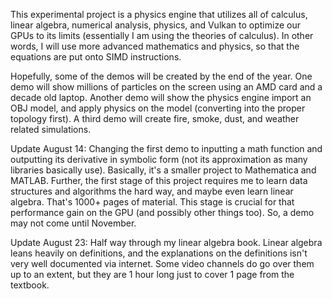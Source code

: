 This experimental project is a physics engine that utilizes all of calculus, linear algebra, numerical analysis, physics, and Vulkan to optimize our GPUs to its limits (essentially I am using the theories of calculus). In other words, I will use more advanced mathematics and physics, so that the equations are put onto SIMD instructions.

Hopefully, some of the demos will be created by the end of the year. One demo will show millions of particles on the screen using an AMD card and a decade old laptop. Another demo will show the physics engine import an OBJ model, and apply physics on the model (converting into the proper topology first). A third demo will create fire, smoke, dust, and weather related simulations.

Update August 14: Changing the first demo to inputting a math function and outputting its derivative in symbolic form (not its approximation as many libraries basically use). Basically, it's a smaller project to Mathematica and MATLAB. Further, the first stage of this project requires me to learn data structures and algorithms the hard way, and maybe even learn linear algebra. That's 1000+ pages of material. This stage is crucial for that performance gain on the GPU (and possibly other things too). So, a demo may not come until November.

Update August 23: Half way through my linear algebra book. Linear algebra leans heavily on definitions, and the explanations on the definitions isn't very well documented via internet. Some video channels do go over them up to an extent, but they are 1 hour long just to cover 1 page from the textbook.
